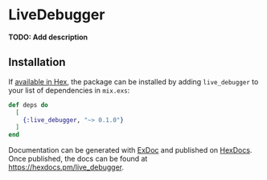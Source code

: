 # LiveDebugger

**TODO: Add description**

## Installation

If [available in Hex](https://hex.pm/docs/publish), the package can be installed
by adding `live_debugger` to your list of dependencies in `mix.exs`:

```elixir
def deps do
  [
    {:live_debugger, "~> 0.1.0"}
  ]
end
```

Documentation can be generated with [ExDoc](https://github.com/elixir-lang/ex_doc)
and published on [HexDocs](https://hexdocs.pm). Once published, the docs can
be found at <https://hexdocs.pm/live_debugger>.

